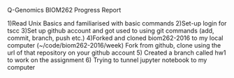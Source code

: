 Q-Genomics BIOM262 Progress Report

1)Read Unix Basics and familiarised with basic commands
2)Set-up login for tscc
3)Set up github account and got used to using git commands (add, commit, branch, push etc.)
4)Forked and cloned biom262-2016 to my local computer (~/code/biom262-2016/week)
Fork from github, clone using the url of that repository on your github account
5) Created a branch called hw1 to work on the assignment
6) Trying to tunnel jupyter notebook to my computer
